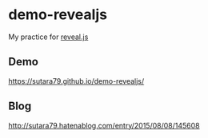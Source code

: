 # demo-revealjs

My practice for [reveal.js](https://github.com/hakimel/reveal.js)

## Demo
https://sutara79.github.io/demo-revealjs/

## Blog
http://sutara79.hatenablog.com/entry/2015/08/08/145608
